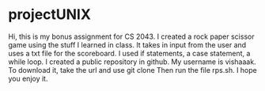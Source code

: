 # projectUNIX

Hi, this is my bonus assignment for CS  2043.
I created a rock paper scissor game using the stuff I learned in class.
It takes in input from the user and uses a txt file for the scoreboard.
I used if statements, a case statement, a while loop. 
I created a public repository in github. My username is vishaaak. 
To download it, take the url and use git clone <URL>
Then run the file rps.sh. 
I hope you enjoy it. 
